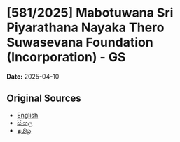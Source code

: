 # [581/2025] Mabotuwana Sri Piyarathana Nayaka Thero Suwasevana Foundation (Incorporation) - GS

**Date:** 2025-04-10

## Original Sources

- [English](https://documents.gov.lk/view/bills/2025/4/581-2025_E.pdf)
- [සිංහල](https://documents.gov.lk/view/bills/2025/4/581-2025_S.pdf)
- [தமிழ்](https://documents.gov.lk/view/bills/2025/4/581-2025_T.pdf)
